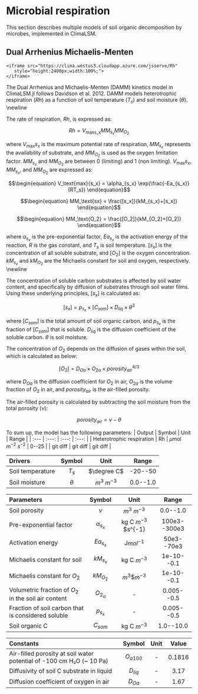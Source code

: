 # Microbial respiration
This section describes multiple models of soil organic decomposition
by microbes, implemented in ClimaLSM. 

## Dual Arrhenius Michaelis-Menten

```@raw html
<iframe src="https://clima.westus3.cloudapp.azure.com/jsserve/Rh"
   style="height:2400px;width:100%;">
</iframe>
```

The Dual Arrhenius and Michaelis-Menten (DAMM) kinetics model in ClimaLSM.jl follows Davidson et al. 2012. DAMM models heterotrophic respiration ($Rh$) as a function of soil temperature ($T_s$) and soil moisture ($\theta$). \newline

The rate of respiration, $Rh$, is expressed as:
```math
\begin{equation}
    Rh = V_\text{maxs_x}MM_{s_x}MM_{O_2}
\end{equation}
```

where $V_\text{max}{s_x}$ is the maximum potential rate of respiration, $MM_{s_x}$ represents the availability of substrate, and $MM_{O_2}$ is used as the oxygen limitation factor. $MM_{s_x}$ and $MM_{O_2}$ are between 0 (limiting) and 1 (non limiting). $V_\text{max}{s_x}$, $MM_{s_x}$, and $MM_{O_2}$ are expressed as:

```math
\begin{equation}
    V_\text{max}{s_x} = \alpha_{s_x} \exp(\frac{-Ea_{s_x}}{RT_s})
\end{equation}
```
```math
\begin{equation}
    MM_\text{sx} = \frac{[s_x]}{kM_{s_x}+[s_x]}
\end{equation}
```
```math
\begin{equation}
    MM_\text{O_2} = \frac{[O_2]}{kM_{O_2}+[O_2]}
\end{equation}
```
where $\alpha_{s_x}$ is the pre-exponential factor, $Ea_{s_x}$ is the activation energy of the reaction, $R$ is the gas constant, and $T_s$ is soil temperature. $[s_x]$ is the concentration of all soluble substrate, and $[O_2]$ is the oxygen concentration. $kM_{s_x}$ and $kM_{O_2}$ are the Michaelis constant for soil and oxygen, respectively. \newline

The concentration of soluble carbon substrates is affected by soil water content, and specifically by diffusion of substrates through soil water films. Using these underlying principles, $[s_x]$ is calculated as:
```math
\begin{equation}
    [s_x] = p_{s_x}\times[C_{som}]\times D_{liq}\times\theta^3
\end{equation}
```
where $[C_{som}]$ is the total amount of soil organic carbon, and $p_{s_x}$ is the fraction of $[C_{som}]$ that is soluble. $D_{liq}$ is the diffusion coefficient of the soluble carbon. $\theta$ is soil moisture.

The concentration of $O_2$ depends on the diffusion of gases within the soil, which is calculated as below:
```math
\begin{equation}
    [O_2] = D_{Oa}\times O_{2a} \times porosity_{air}^{4/3}
\end{equation}
```
where $D_{Oa}$ is the diffusion coefficient for $O_2$ in air, $O_{2a}$ is the volume fraction of $O_2$ in air, and $porosity_{air}$ is the air-filled porosity.

The air-filled porosity is calculated by subtracting the soil moisture from the total porosity ($\nu$):
```math
\begin{equation}
    porosity_{air} = \nu - \theta
\end{equation}
```

To sum up, the model has the following parameters:
| Output | Symbol | Unit | Range |
| :---         |     :---:      |    :---:      |     :---:   |
| Heterotrophic respiration  | Rh     | $\mu$mol $m^{-2}$ $s^{-2}$  | 0--25 |
| git diff     | git diff       | git diff      |

| Drivers | Symbol | Unit | Range |
| :---         |     :---:      |    :---:      |     :---:   |
| Soil temperature | $T_s$  | $\degree C$  | -20--50 |
| Soil moisture     | $\theta$   | $m^3$ $m^{-3}$ | 0.0--1.0 |

| Parameters | Symbol | Unit | Range |
| :---         |     :---:      |    :---:      |     :---:   |
| Soil porosity | $\nu$  | $m^3$ $m^{-3}$  | 0.0--1.0 |
| Pre-exponential factor  | $\alpha_{s_x}$   | kg C $m^{-3}$ $s^{-1} | 100e3--300e3 |
| Activation energy | $Ea_{s_x}$  | J$mol^{-1}$  | 50e3--70e3 |
| Michaelis constant for soil    | $kM_{s_x}$   | kg C $m^{-3}$ | 1e-10--0.1 |
| Michaelis constant for $O_2$ | $kM_{O_2}$ | $m^3$$$m^{-3}$  | 1e-10--0.1 |
| Volumetric fraction of $O_2$ in the soil air content  | $O_{2_a}$   | - | 0.005--0.5 |
| Fraction of soil carbon that is considered soluble | $p_{s_x}$ | - | 0.005--0.5 |
| Soil organic C | $C_{som}$  | kg C $m^{-3}$ | 1.0--10.0 |
  
| Constants | Symbol | Unit | Value |
| :---         |     :---:      |    :---:      |     :---:   |
| Air-filled porosity at soil water potential of -100 cm H₂O (~ 10 Pa) | $O_{a100}$ | - | 0.1816 |
| Diffusivity of soil C substrate in liquid | $D_{liq}$ | - | 3.17 |
| Diffusion coefficient of oxygen in air | $D_{Oa}$ | - | 1.67 |

